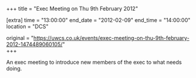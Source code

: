 +++
title = "Exec Meeting on Thu 9th February 2012"

[extra]
time = "13:00:00"
end_date = "2012-02-09"
end_time = "14:00:00"
location = "DCS"

original = "https://uwcs.co.uk/events/exec-meeting-on-thu-9th-february-2012-1474489060105/"    
+++

An exec meeting to introduce new members of the exec to what needs doing.

